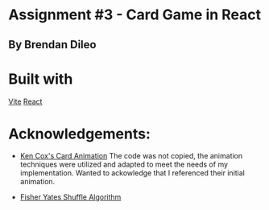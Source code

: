 # Assignment #3 - Card Game in React
## By Brendan Dileo


# Built with
[Vite](https://vite.dev)
[React](https://react.dev)

# Acknowledgements:
- [Ken Cox's Card Animation](https://codepen.io/kencoxdesign/pen/vYLdgXq)
    The code was not copied, the animation techniques were utilized and adapted to meet the needs of my implementation. Wanted to ackowledge that I referenced their initial animation.

- [Fisher Yates Shuffle Algorithm](https://www.geeksforgeeks.org/shuffle-a-given-array-using-fisher-yates-shuffle-algorithm/)
